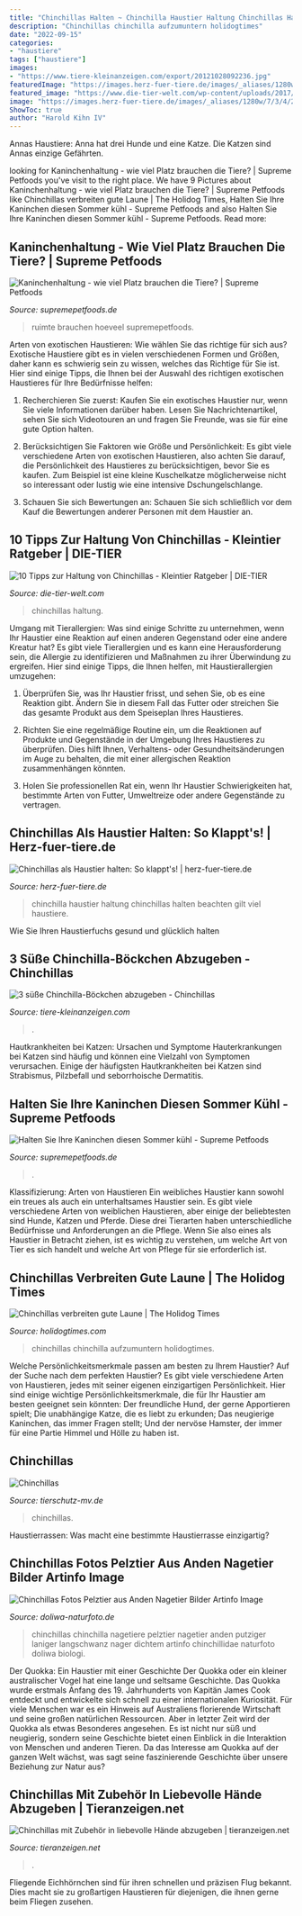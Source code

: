 ```yaml
---
title: "Chinchillas Halten ~ Chinchilla Haustier Haltung Chinchillas Halten Beachten Gilt Viel Haustiere"
description: "Chinchillas chinchilla aufzumuntern holidogtimes"
date: "2022-09-15"
categories:
- "haustiere"
tags: ["haustiere"]
images:
- "https://www.tiere-kleinanzeigen.com/export/20121028092236.jpg"
featuredImage: "https://images.herz-fuer-tiere.de/images/_aliases/1280w/7/3/4/2/22437-1-de-DE/chinchilla-haltung.jpg"
featured_image: "https://www.die-tier-welt.com/wp-content/uploads/2017/02/chinchilla-hockt-in-einem-korbjpg-e1487065777814-360x270.jpg"
image: "https://images.herz-fuer-tiere.de/images/_aliases/1280w/7/3/4/2/22437-1-de-DE/chinchilla-haltung.jpg"
ShowToc: true
author: "Harold Kihn IV"
---
```



Annas Haustiere: Anna hat drei Hunde und eine Katze. Die Katzen sind Annas einzige Gefährten.

	

		
looking for Kaninchenhaltung - wie viel Platz brauchen die Tiere? | Supreme Petfoods you've visit to the right place. We have 9 Pictures about Kaninchenhaltung - wie viel Platz brauchen die Tiere? | Supreme Petfoods like Chinchillas verbreiten gute Laune | The Holidog Times, Halten Sie Ihre Kaninchen diesen Sommer kühl - Supreme Petfoods and also Halten Sie Ihre Kaninchen diesen Sommer kühl - Supreme Petfoods. Read more:
		
    
## Kaninchenhaltung - Wie Viel Platz Brauchen Die Tiere? | Supreme Petfoods

<img loading=lazy src="https://supremepetfoods.de/wp-content/uploads/2020/08/iStock-533562872-1200px.jpg" onerror="this.onerror=null;this.src='https://tse1.mm.bing.net/th?id=OIP.4S1_gI0ZN48qsJl63KagKAHaFj&amp;pid=15.1';" alt="Kaninchenhaltung - wie viel Platz brauchen die Tiere? | Supreme Petfoods">

_Source: supremepetfoods.de_

>ruimte brauchen hoeveel supremepetfoods. 

	

Arten von exotischen Haustieren: Wie wählen Sie das richtige für sich aus?
Exotische Haustiere gibt es in vielen verschiedenen Formen und Größen, daher kann es schwierig sein zu wissen, welches das Richtige für Sie ist. Hier sind einige Tipps, die Ihnen bei der Auswahl des richtigen exotischen Haustieres für Ihre Bedürfnisse helfen:
1. Recherchieren Sie zuerst: Kaufen Sie ein exotisches Haustier nur, wenn Sie viele Informationen darüber haben. Lesen Sie Nachrichtenartikel, sehen Sie sich Videotouren an und fragen Sie Freunde, was sie für eine gute Option halten.

2. Berücksichtigen Sie Faktoren wie Größe und Persönlichkeit: Es gibt viele verschiedene Arten von exotischen Haustieren, also achten Sie darauf, die Persönlichkeit des Haustieres zu berücksichtigen, bevor Sie es kaufen. Zum Beispiel ist eine kleine Kuschelkatze möglicherweise nicht so interessant oder lustig wie eine intensive Dschungelschlange.

3. Schauen Sie sich Bewertungen an: Schauen Sie sich schließlich vor dem Kauf die Bewertungen anderer Personen mit dem Haustier an.

    
## 10 Tipps Zur Haltung Von Chinchillas - Kleintier Ratgeber | DIE-TIER

<img loading=lazy src="https://www.die-tier-welt.com/wp-content/uploads/2017/02/chinchilla-hockt-in-einem-korbjpg-e1487065777814-360x270.jpg" onerror="this.onerror=null;this.src='https://tse4.mm.bing.net/th?id=OIP.XHq5d37M9JzP2qIqQKFSRgAAAA&amp;pid=15.1';" alt="10 Tipps zur Haltung von Chinchillas - Kleintier Ratgeber | DIE-TIER">

_Source: die-tier-welt.com_

>chinchillas haltung. 

	

Umgang mit Tierallergien: Was sind einige Schritte zu unternehmen, wenn Ihr Haustier eine Reaktion auf einen anderen Gegenstand oder eine andere Kreatur hat?
Es gibt viele Tierallergien und es kann eine Herausforderung sein, die Allergie zu identifizieren und Maßnahmen zu ihrer Überwindung zu ergreifen. Hier sind einige Tipps, die Ihnen helfen, mit Haustierallergien umzugehen:
1. Überprüfen Sie, was Ihr Haustier frisst, und sehen Sie, ob es eine Reaktion gibt. Ändern Sie in diesem Fall das Futter oder streichen Sie das gesamte Produkt aus dem Speiseplan Ihres Haustieres.

2. Richten Sie eine regelmäßige Routine ein, um die Reaktionen auf Produkte und Gegenstände in der Umgebung Ihres Haustieres zu überprüfen. Dies hilft Ihnen, Verhaltens- oder Gesundheitsänderungen im Auge zu behalten, die mit einer allergischen Reaktion zusammenhängen könnten.

3. Holen Sie professionellen Rat ein, wenn Ihr Haustier Schwierigkeiten hat, bestimmte Arten von Futter, Umweltreize oder andere Gegenstände zu vertragen.

    
## Chinchillas Als Haustier Halten: So Klappt&#039;s! | Herz-fuer-tiere.de

<img loading=lazy src="https://images.herz-fuer-tiere.de/images/_aliases/1280w/7/3/4/2/22437-1-de-DE/chinchilla-haltung.jpg" onerror="this.onerror=null;this.src='https://tse1.mm.bing.net/th?id=OIP.s6JB6oRBNFdGW-93t8ugwQHaE8&amp;pid=15.1';" alt="Chinchillas als Haustier halten: So klappt&#039;s! | herz-fuer-tiere.de">

_Source: herz-fuer-tiere.de_

>chinchilla haustier haltung chinchillas halten beachten gilt viel haustiere. 

	

Wie Sie Ihren Haustierfuchs gesund und glücklich halten

    
## 3 Süße Chinchilla-Böckchen Abzugeben - Chinchillas

<img loading=lazy src="https://www.tiere-kleinanzeigen.com/export/20121028092236.jpg" onerror="this.onerror=null;this.src='https://tse4.mm.bing.net/th?id=OIP.sif1M__BE2I3jPq52QCqGgHaJ4&amp;pid=15.1';" alt="3 süße Chinchilla-Böckchen abzugeben - Chinchillas">

_Source: tiere-kleinanzeigen.com_

>. 

	

Hautkrankheiten bei Katzen: Ursachen und Symptome
Hauterkrankungen bei Katzen sind häufig und können eine Vielzahl von Symptomen verursachen. Einige der häufigsten Hautkrankheiten bei Katzen sind Strabismus, Pilzbefall und seborrhoische Dermatitis.

    
## Halten Sie Ihre Kaninchen Diesen Sommer Kühl - Supreme Petfoods

<img loading=lazy src="https://supremepetfoods.de/wp-content/uploads/2020/03/shutterstock_200646308-1200px.jpg" onerror="this.onerror=null;this.src='https://tse3.mm.bing.net/th?id=OIP.I7TXkns4rJGmh71cfHsk1QHaE6&amp;pid=15.1';" alt="Halten Sie Ihre Kaninchen diesen Sommer kühl - Supreme Petfoods">

_Source: supremepetfoods.de_

>. 

	

Klassifizierung: Arten von Haustieren
Ein weibliches Haustier kann sowohl ein treues als auch ein unterhaltsames Haustier sein. Es gibt viele verschiedene Arten von weiblichen Haustieren, aber einige der beliebtesten sind Hunde, Katzen und Pferde. Diese drei Tierarten haben unterschiedliche Bedürfnisse und Anforderungen an die Pflege. Wenn Sie also eines als Haustier in Betracht ziehen, ist es wichtig zu verstehen, um welche Art von Tier es sich handelt und welche Art von Pflege für sie erforderlich ist.

    
## Chinchillas Verbreiten Gute Laune | The Holidog Times

<img loading=lazy src="http://www.holidogtimes.com/de/wp-content/uploads/sites/4/2018/02/chinchilla-cute-sign.png?2e4e73&amp;2e4e73" onerror="this.onerror=null;this.src='https://tse3.mm.bing.net/th?id=OIP.vvDcEFkr1uRvzsSWnFAb8wHaDw&amp;pid=15.1';" alt="Chinchillas verbreiten gute Laune | The Holidog Times">

_Source: holidogtimes.com_

>chinchillas chinchilla aufzumuntern holidogtimes. 

	

Welche Persönlichkeitsmerkmale passen am besten zu Ihrem Haustier?
Auf der Suche nach dem perfekten Haustier? Es gibt viele verschiedene Arten von Haustieren, jedes mit seiner eigenen einzigartigen Persönlichkeit. Hier sind einige wichtige Persönlichkeitsmerkmale, die für Ihr Haustier am besten geeignet sein könnten:
Der freundliche Hund, der gerne Apportieren spielt;
Die unabhängige Katze, die es liebt zu erkunden;
Das neugierige Kaninchen, das immer Fragen stellt;
Und der nervöse Hamster, der immer für eine Partie Himmel und Hölle zu haben ist.

    
## Chinchillas

<img loading=lazy src="https://tierschutz-mv.de/images/Abgabetiere/08-18/Chis/DSC_0502.jpg" onerror="this.onerror=null;this.src='https://tse2.mm.bing.net/th?id=OIP.l4ckjyLvaghRqMrdNCb-GAHaE8&amp;pid=15.1';" alt="Chinchillas">

_Source: tierschutz-mv.de_

>chinchillas. 

	

Haustierrassen: Was macht eine bestimmte Haustierrasse einzigartig?

    
## Chinchillas Fotos Pelztier Aus Anden Nagetier Bilder Artinfo Image

<img loading=lazy src="https://www.doliwa-naturfoto.de/Bilder-Galerie/Tiere/Nagetiere/Chinchillas/wd_D30615.jpg" onerror="this.onerror=null;this.src='https://tse3.mm.bing.net/th?id=OIP.HJO30qxt7k9xZRVb0hyagAHaE8&amp;pid=15.1';" alt="Chinchillas Fotos Pelztier aus Anden Nagetier Bilder Artinfo Image">

_Source: doliwa-naturfoto.de_

>chinchillas chinchilla nagetiere pelztier nagetier anden putziger laniger langschwanz nager dichtem artinfo chinchillidae naturfoto doliwa biologi. 

	

Der Quokka: Ein Haustier mit einer Geschichte
Der Quokka oder ein kleiner australischer Vogel hat eine lange und seltsame Geschichte. Das Quokka wurde erstmals Anfang des 19. Jahrhunderts von Kapitän James Cook entdeckt und entwickelte sich schnell zu einer internationalen Kuriosität. Für viele Menschen war es ein Hinweis auf Australiens florierende Wirtschaft und seine großen natürlichen Ressourcen.
Aber in letzter Zeit wird der Quokka als etwas Besonderes angesehen. Es ist nicht nur süß und neugierig, sondern seine Geschichte bietet einen Einblick in die Interaktion von Menschen und anderen Tieren. Da das Interesse am Quokka auf der ganzen Welt wächst, was sagt seine faszinierende Geschichte über unsere Beziehung zur Natur aus?

    
## Chinchillas Mit Zubehör In Liebevolle Hände Abzugeben | Tieranzeigen.net

<img loading=lazy src="https://www.tieranzeigen.net/export/U1lNiyrjZ1Fh.jpg" onerror="this.onerror=null;this.src='https://tse3.mm.bing.net/th?id=OIP.mJTnRQ0tWcgxvIUNyXXIZgHaEc&amp;pid=15.1';" alt="Chinchillas mit Zubehör in liebevolle Hände abzugeben | tieranzeigen.net">

_Source: tieranzeigen.net_

>. 

	

Fliegende Eichhörnchen sind für ihren schnellen und präzisen Flug bekannt. Dies macht sie zu großartigen Haustieren für diejenigen, die ihnen gerne beim Fliegen zusehen.

